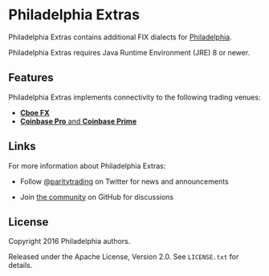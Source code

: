 # Philadelphia Extras

Philadelphia Extras contains additional FIX dialects for [Philadelphia][].

  [Philadelphia]: https://github.com/paritytrading/philadelphia

Philadelphia Extras requires Java Runtime Environment (JRE) 8 or newer.

## Features

Philadelphia Extras implements connectivity to the following trading venues:

- [**Cboe FX**](libraries/cboe-fx)
- [**Coinbase Pro** and **Coinbase Prime**](libraries/coinbase)

## Links

For more information about Philadelphia Extras:

- Follow [@paritytrading](https://twitter.com/paritytrading) on Twitter for
  news and announcements
- Join [the community][GitHub Discussions] on GitHub for discussions

  [GitHub Discussions]: https://github.com/paritytrading/philadelphia/discussions

## License

Copyright 2016 Philadelphia authors.

Released under the Apache License, Version 2.0. See `LICENSE.txt` for details.
